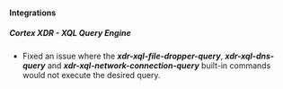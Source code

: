 
#### Integrations
##### Cortex XDR - XQL Query Engine
- Fixed an issue where the ***xdr-xql-file-dropper-query***, ***xdr-xql-dns-query*** and ***xdr-xql-network-connection-query*** built-in commands would not execute the desired query.

